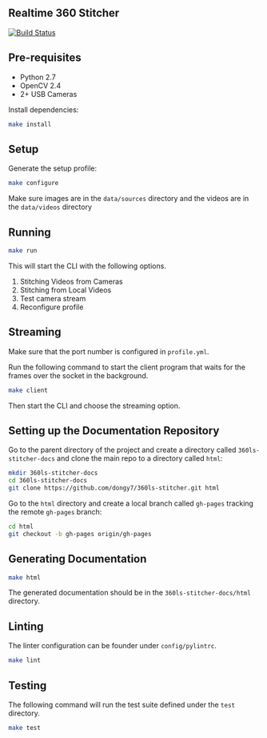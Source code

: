 ## Realtime 360 Stitcher
[![Build Status](https://travis-ci.org/360ls/360ls-stitcher.svg?branch=master)](https://travis-ci.org/360ls/360ls-stitcher)

## Pre-requisites
- Python 2.7
- OpenCV 2.4
- 2+ USB Cameras

Install dependencies:

```bash
make install
```

## Setup
Generate the setup profile:

```bash
make configure
``` 

Make sure images are in the `data/sources` directory and the videos are in the `data/videos` directory

## Running

```bash
make run
```

This will start the CLI with the following options.

1. Stitching Videos from Cameras
2. Stitching from Local Videos
3. Test camera stream
4. Reconfigure profile

## Streaming
Make sure that the port number is configured in `profile.yml`.

Run the following command to start the client program that waits
for the frames over the socket in the background.

```bash
make client
```

Then start the CLI and choose the streaming option.

## Setting up the Documentation Repository
Go to the parent directory of the project and 
create a directory called `360ls-stitcher-docs` and clone
the main repo to a directory called `html`:

```bash
mkdir 360ls-stitcher-docs
cd 360ls-stitcher-docs
git clone https://github.com/dongy7/360ls-stitcher.git html
```

Go to the `html` directory and create a local branch
called `gh-pages` tracking the remote `gh-pages` branch:

```bash
cd html
git checkout -b gh-pages origin/gh-pages
```


## Generating Documentation
```bash
make html
```

The generated documentation should be in the `360ls-stitcher-docs/html` directory.

## Linting
The linter configuration can be founder under `config/pylintrc`.

```bash
make lint
```

## Testing
The following command will run the test suite defined under the `test` directory.

```bash
make test
```
